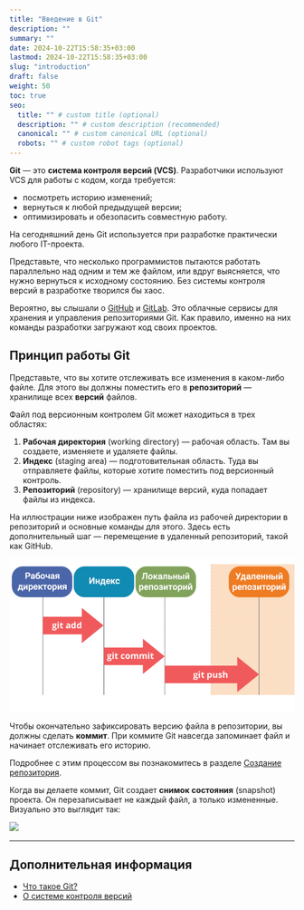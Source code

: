 ```yaml
---
title: "Введение в Git"
description: ""
summary: ""
date: 2024-10-22T15:58:35+03:00
lastmod: 2024-10-22T15:58:35+03:00
slug: "introduction"
draft: false
weight: 50
toc: true
seo:
  title: "" # custom title (optional)
  description: "" # custom description (recommended)
  canonical: "" # custom canonical URL (optional)
  robots: "" # custom robot tags (optional)
---
```


**Git** — это **система контроля версий (VCS)**. Разработчики используют VCS для работы с кодом, когда требуется:
- посмотреть историю изменений;
- вернуться к любой предыдущей версии;
- оптимизировать и обезопасить совместную работу.

На сегодняшний день Git используется при разработке практически любого IT-проекта.

Представьте, что несколько программистов пытаются работать параллельно над одним
и тем же файлом, или вдруг выясняется, что нужно вернуться к исходному
состоянию. Без системы контроля версий в разработке творился бы хаос.

Вероятно, вы слышали о [GitHub](https://github.com) и
[GitLab](https://about.gitlab.com). Это облачные сервисы для хранения и
управления репозиториями Git. Как правило,
именно на них команды разработки загружают код своих проектов.

## Принцип работы Git

Представьте, что вы хотите отслеживать все изменения в каком-либо файле.
Для этого вы должны поместить его в **репозиторий** — хранилище всех **версий** файлов.

Файл под версионным контролем Git может находиться в трех областях:

1.  **Рабочая директория** (working directory) — рабочая область. Там вы
    создаете, изменяете и удаляете файлы.
2.  **Индекс** (staging area) — подготовительная область. Туда вы отправляете
    файлы, которые хотите поместить под версионный контроль. 
3.  **Репозиторий** (repository) — хранилище версий, куда попадает файлы из
    индекса.

На иллюстрации ниже изображен путь файла из рабочей директории в
репозиторий и основные команды для этого. Здесь есть дополнительный шаг — перемещение
в удаленный репозиторий, такой как GitHub.

<img src="/static/images/git-overview-1.png">

Чтобы окончательно зафиксировать версию файла в репозитории, вы должны сделать
**коммит**. При коммите Git навсегда запоминает файл и начинает отслеживать
его историю.

Подробнее с этим процессом вы познакомитесь в разделе
[Создание репозитория](/docs/git/first-repository).

Когда вы делаете коммит, Git создает **снимок состояния** (snapshot) проекта.
Он перезаписывает не каждый файл, а только измененные.
Визуально это выглядит так:

<img src="/images/git-overview-2.png">

---

## Дополнительная информация

-  [Что такое Git?](https://git-scm.com/book/ru/v2/%D0%92%D0%B2%D0%B5%D0%B4%D0%B5%D0%BD%D0%B8%D0%B5-%D0%A7%D1%82%D0%BE-%D1%82%D0%B0%D0%BA%D0%BE%D0%B5-Git%3F)
-  [О системе контроля версий](https://git-scm.com/book/ru/v2/%D0%92%D0%B2%D0%B5%D0%B4%D0%B5%D0%BD%D0%B8%D0%B5-%D0%9E-%D1%81%D0%B8%D1%81%D1%82%D0%B5%D0%BC%D0%B5-%D0%BA%D0%BE%D0%BD%D1%82%D1%80%D0%BE%D0%BB%D1%8F-%D0%B2%D0%B5%D1%80%D1%81%D0%B8%D0%B9)